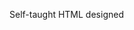 Self-taught HTML designed
              
 
 
 
      
 
 
                                             